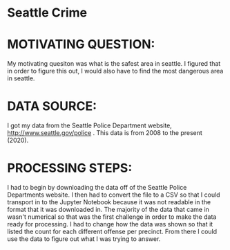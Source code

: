 # Seattle Crime
# MOTIVATING QUESTION:
My motivating quesiton was what is the safest area in seattle. I figured that in order to figure this out, I would also have to find the most dangerous area in seattle.

# DATA SOURCE:
I got my data from the Seattle Police Department website, http://www.seattle.gov/police . This data is from 2008 to the present (2020).   

# PROCESSING STEPS:
I had to begin by downloading the data off of the Seattle Police Departments website. I then had to convert the file to a CSV so that I could transport in to the Jupyter Notebook because it was not readable in the format that it was downloaded in. The majority of the data that came in wasn't numerical so that was the first challenge in order to make the data ready for processing. I had to change how the data was shown so that it listed the count for each different offense per precinct. From there I could use the data to figure out what I was trying to answer.

